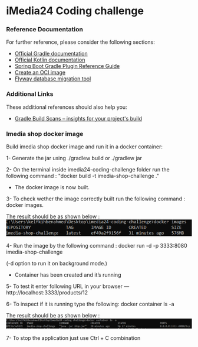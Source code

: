 # iMedia24 Coding challenge

### Reference Documentation
For further reference, please consider the following sections:

* [Official Gradle documentation](https://docs.gradle.org)
* [Official Kotlin documentation](https://kotlinlang.org/docs/home.html)
* [Spring Boot Gradle Plugin Reference Guide](https://docs.spring.io/spring-boot/docs/2.4.3/gradle-plugin/reference/html/)
* [Create an OCI image](https://docs.spring.io/spring-boot/docs/2.4.3/gradle-plugin/reference/html/#build-image)
* [Flyway database migration tool](https://flywaydb.org/documentation/)

### Additional Links
These additional references should also help you:

* [Gradle Build Scans – insights for your project's build](https://scans.gradle.com#gradle)

### Imedia shop docker image
Build imedia shop docker image and run it in a docker container:

1- Generate the jar using ./gradlew build or ./gradlew jar

2- On the terminal inside imedia24-coding-challenge folder run the following command :
   "docker build -t imedia-shop-challenge ."
* The docker image is now built.

3- To check wether the image correctly built run the following command : docker images.

The result should be as shown below : 
![img.png](readme-ressources/img.png)

4- Run the image by the following command : docker run -d -p 3333:8080 imedia-shop-challenge

(-d option to run it on  background mode.)

* Container has been created and it’s running 

5- To test it enter following URL in your browser — http://localhost:3333/products/12

6- To inspect if it is running type the following: docker container ls -a

The result should be as shown below :
![img_1.png](readme-ressources/img_1.png)

7- To stop the application just use Ctrl + C combination